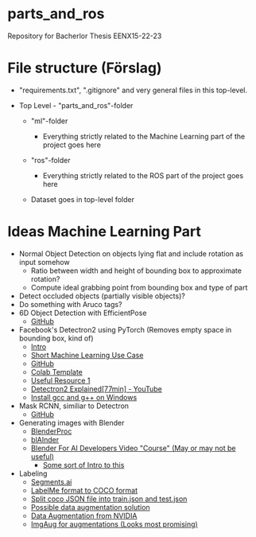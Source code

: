 # parts_and_ros
Repository for Bacherlor Thesis EENX15-22-23

# File structure (Förslag)
- "requirements.txt", ".gitignore" and very general files in this top-level.

- Top Level - "parts_and_ros"-folder
    - "ml"-folder
        - Everything strictly related to the Machine Learning part of the project goes here

    - "ros"-folder
        - Everything strictly related to the ROS part of the project goes here

    - Dataset goes in top-level folder

# Ideas Machine Learning Part
- Normal Object Detection on objects lying flat and include rotation as input somehow
    - Ratio between width and height of bounding box to approximate rotation?
    - Compute ideal grabbing point from bounding box and type of part
- Detect occluded objects (partially visible objects)?
- Do something with Aruco tags?
- 6D Object Detection with EfficientPose
    - [GitHub](https://github.com/ybkscht/EfficientPose)
- Facebook's Detectron2 using PyTorch (Removes empty space in bounding box, kind of)
    - [Intro](https://www.youtube.com/watch?v=1oq1Ye7dFqc)
    - [Short Machine Learning Use Case](https://www.youtube.com/watch?v=eUSgtfK4ivk)
    - [GitHub](https://github.com/facebookresearch/detectron2)
    - [Colab Template](https://colab.research.google.com/drive/16jcaJoc6bCFAQ96jDe2HwtXj7BMD_-m5)
    - [Useful Resource 1](https://gilberttanner.com/blog/detectron2-train-a-instance-segmentation-model)
    - [Detectron2 Explained[77min] - YouTube](https://www.youtube.com/watch?v=4woFgFM4PFU)
    - [Install gcc and g++ on Windows](https://www.youtube.com/watch?v=8CNRX1Bk5sY)
- Mask RCNN, similiar to Detectron
    - [GitHub](https://github.com/matterport/Mask_RCNN)
- Generating images with Blender
    - [BlenderProc](https://github.com/DLR-RM/BlenderProc)
    - [blAInder](https://github.com/ln-12/blainder-range-scanner)
    - [Blender For AI Developers Video "Course" (May or may not be useful)](https://www.immersivelimit.com/tutorials/blender-for-ai-developers)
        - [Some sort of Intro to this](https://www.immersivelimit.com/tutorials/synthetic-datasets-with-blender)
- Labeling
    - [Segments.ai](https://segments.ai/blog/speed-up-image-segmentation-with-model-assisted-labeling)
    - [LabelMe format to COCO format](https://github.com/Tony607/labelme2coco/blob/master/labelme2coco.py)
    - [Split coco JSON file into train.json and test.json](https://github.com/akarazniewicz/cocosplit)
    - [Possible data augmentation solution](https://github.com/joheras/CLoDSA)
    - [Data Augmentation from NVIDIA](https://docs.nvidia.com/deeplearning/dali/user-guide/docs/examples/use_cases/detection_pipeline.html)
    - [ImgAug for augmentations (Looks most promising)](https://github.com/aleju/imgaug)